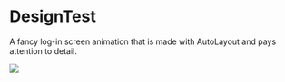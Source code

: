 # DesignTest
A fancy log-in screen animation that is made with AutoLayout and pays attention to detail.

![](http://thumbs.gfycat.com/CriminalMajesticFlickertailsquirrel-size_restricted.gif)
